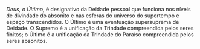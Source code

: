 ﻿<I>Deus, o Último</I>, é designativo da Deidade pessoal que funciona nos níveis de divindade do absonito e nas esferas do universo do supertempo e espaço transcendidos. O Último é uma eventuação supersuprema de Deidade. O Supremo é a unificação da Trindade compreendida pelos seres finitos; o Último é a unificação da Trindade do Paraíso compreendida pelos seres absonitos.
